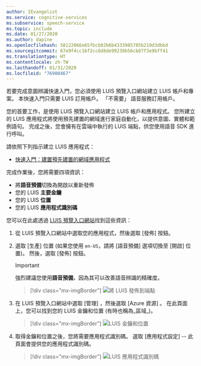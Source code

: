 ```yaml
---
author: IEvangelist
ms.service: cognitive-services
ms.subservice: speech-service
ms.topic: include
ms.date: 01/27/2020
ms.author: dapine
ms.openlocfilehash: 58122066e65fbcb02b6b4333985785b219d3dbbd
ms.sourcegitcommit: 67e9f4cc16f2cc6d8de99239b56cb87f3e9bff41
ms.translationtype: HT
ms.contentlocale: zh-TW
ms.lasthandoff: 01/31/2020
ms.locfileid: "76900467"
---
```

若要完成意圖辨識快速入門，您必須使用 LUIS 預覽入口網站建立 LUIS 帳戶和專案。 本快速入門只需要 LUIS 訂用帳戶。 「不需要」  語音服務訂用帳戶。

您的首要工作，是使用 LUIS 預覽入口網站建立 LUIS 帳戶和應用程式。 您所建立的 LUIS 應用程式將使用預先建置的網域進行家庭自動化，以提供意圖、實體和範例語句。 完成之後，您會擁有在雲端中執行的 LUIS 端點，供您使用語音 SDK 進行呼叫。 

請依照下列指示建立 LUIS 應用程式：

* <a href="https://docs.microsoft.com/azure/cognitive-services/luis/luis-get-started-create-app" target="_blank">快速入門：建置預先建置的網域應用程式<span class="docon docon-navigate-external x-hidden-focus"></span></a>

完成作業後，您將需要四項資訊：

* 將**語音預備**切換為開啟以重新發佈
* 您的 LUIS **主要金鑰**
* 您的 LUIS **位置**
* 您的 LUIS **應用程式識別碼**

您可以在此處透過 [LUIS 預覽入口網站](https://preview.luis.ai/)找到這些資訊：

1. 從 LUIS 預覽入口網站中選取您的應用程式，然後選取 [發佈]  按鈕。

2. 選取 [生產]  位置 (如果您使用 `en-US`，請將 [語音預備]  選項切換至 [開啟]  位置)。 然後，選取 [發佈]  按鈕。

    > [!IMPORTANT]
    > 強烈建議您使用**語音預備**，因為其可以改善語音辨識的精確度。

    > [!div class="mx-imgBorder"]
    > ![將 LUIS 發佈到端點](../../../media/luis/publish-app-popup.png)

3. 在 LUIS 預覽入口網站中選取 [管理]  ，然後選取 [Azure 資源]  。 在此頁面上，您可以找到您的 LUIS 金鑰和位置 (有時也稱為_區域_)。

   > [!div class="mx-imgBorder"]
   > ![LUIS 金鑰和位置](../../../media/luis/luis-key-region.png)

4. 取得金鑰和位置之後，您將需要應用程式識別碼。 選取 [應用程式設定]  -- 此頁面會提供您的應用程式識別碼。

   > [!div class="mx-imgBorder"]
   > ![LUIS 應用程式識別碼](../../../media/luis/luis-app-id.png)
